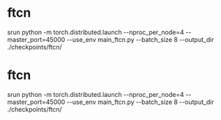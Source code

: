 # ftcn
srun python -m torch.distributed.launch --nproc_per_node=4 --master_port=45000 --use_env main_ftcn.py --batch_size 8 --output_dir ./checkpoints/ftcn/
# ftcn
srun python -m torch.distributed.launch --nproc_per_node=4 --master_port=45000 --use_env main_ftcn.py --batch_size 8 --output_dir ./checkpoints/ftcn/
